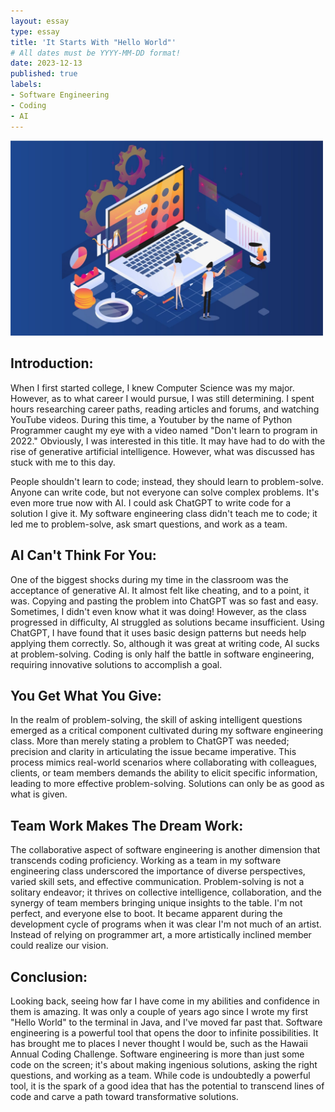 ```yaml
---
layout: essay
type: essay
title: 'It Starts With "Hello World"'
# All dates must be YYYY-MM-DD format!
date: 2023-12-13
published: true
labels:
- Software Engineering
- Coding
- AI
---
```


<img width="500px" class="rounded float-start pe-4" src="../img/it-starts-with-hello-world/How-to-Become-a-Software-Engineer-2141155279.jpg" alt="Software Engineering">

## Introduction:
When I first started college, I knew Computer Science was my major. However, as to what career I would pursue, I was still determining. I spent hours researching career paths, reading articles and forums, and watching YouTube videos. During this time, a Youtuber by the name of Python Programmer caught my eye with a video named "Don't learn to program in 2022." Obviously, I was interested in this title. It may have had to do with the rise of generative artificial intelligence. However, what was discussed has stuck with me to this day.

People shouldn't learn to code; instead, they should learn to problem-solve. Anyone can write code, but not everyone can solve complex problems. It's even more true now with AI. I could ask ChatGPT to write code for a solution I give it. My software engineering class didn't teach me to code; it led me to problem-solve, ask smart questions, and work as a team.

## AI Can't Think For You:
One of the biggest shocks during my time in the classroom was the acceptance of generative AI. It almost felt like cheating, and to a point, it was. Copying and pasting the problem into ChatGPT was so fast and easy. Sometimes, I didn't even know what it was doing! However, as the class progressed in difficulty, AI struggled as solutions became insufficient. Using ChatGPT, I have found that it uses basic design patterns but needs help applying them correctly. So, although it was great at writing code, AI sucks at problem-solving. Coding is only half the battle in software engineering, requiring innovative solutions to accomplish a goal.

## You Get What You Give:
In the realm of problem-solving, the skill of asking intelligent questions emerged as a critical component cultivated during my software engineering class. More than merely stating a problem to ChatGPT was needed; precision and clarity in articulating the issue became imperative. This process mimics real-world scenarios where collaborating with colleagues, clients, or team members demands the ability to elicit specific information, leading to more effective problem-solving. Solutions can only be as good as what is given.

## Team Work Makes The Dream Work:
The collaborative aspect of software engineering is another dimension that transcends coding proficiency. Working as a team in my software engineering class underscored the importance of diverse perspectives, varied skill sets, and effective communication. Problem-solving is not a solitary endeavor; it thrives on collective intelligence, collaboration, and the synergy of team members bringing unique insights to the table. I'm not perfect, and everyone else to boot. It became apparent during the development cycle of programs when it was clear I'm not much of an artist. Instead of relying on programmer art, a more artistically inclined member could realize our vision.

## Conclusion:
Looking back, seeing how far I have come in my abilities and confidence in them is amazing. It was only a couple of years ago since I wrote my first "Hello World" to the terminal in Java, and I've moved far past that. Software engineering is a powerful tool that opens the door to infinite possibilities. It has brought me to places I never thought I would be, such as the Hawaii Annual Coding Challenge. Software engineering is more than just some code on the screen; it's about making ingenious solutions, asking the right questions, and working as a team. While code is undoubtedly a powerful tool, it is the spark of a good idea that has the potential to transcend lines of code and carve a path toward transformative solutions.
